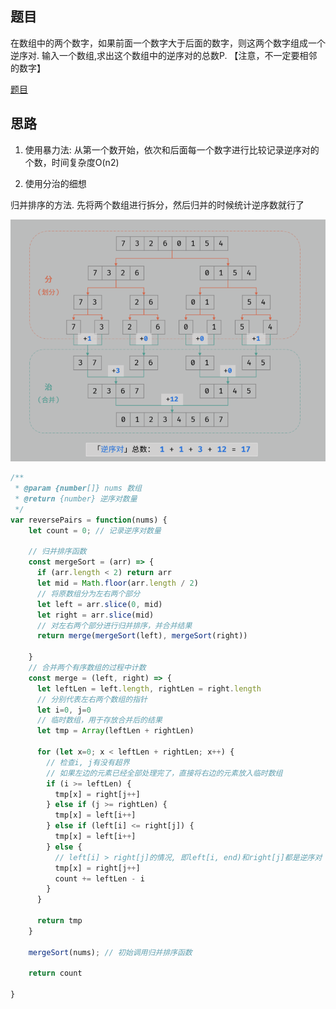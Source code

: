 ## 题目

在数组中的两个数字，如果前面一个数字大于后面的数字，则这两个数字组成一个逆序对. 输入一个数组,求出这个数组中的逆序对的总数P. 
【注意，不一定要相邻的数字】

[题目](https://leetcode.cn/problems/shu-zu-zhong-de-ni-xu-dui-lcof/description/)

## 思路

1. 使用暴力法: 从第一个数开始，依次和后面每一个数字进行比较记录逆序对的个数，时间复杂度O(n2)

2. 使用分治的细想

归并排序的方法. 先将两个数组进行拆分，然后归并的时候统计逆序数就行了

![Alt text](../../images/数组中的逆序对.png)

```js
/**
 * @param {number[]} nums 数组
 * @return {number} 逆序对数量
 */
var reversePairs = function(nums) {
    let count = 0; // 记录逆序对数量

    // 归并排序函数
    const mergeSort = (arr) => {
      if (arr.length < 2) return arr
      let mid = Math.floor(arr.length / 2)
      // 将原数组分为左右两个部分
      let left = arr.slice(0, mid)
      let right = arr.slice(mid)
      // 对左右两个部分进行归并排序，并合并结果
      return merge(mergeSort(left), mergeSort(right))

    }
    // 合并两个有序数组的过程中计数
    const merge = (left, right) => {
      let leftLen = left.length, rightLen = right.length
      // 分别代表左右两个数组的指针
      let i=0, j=0
      // 临时数组，用于存放合并后的结果
      let tmp = Array(leftLen + rightLen)

      for (let x=0; x < leftLen + rightLen; x++) {
        // 检查i, j有没有超界
        // 如果左边的元素已经全部处理完了，直接将右边的元素放入临时数组
        if (i >= leftLen) {
          tmp[x] = right[j++]
        } else if (j >= rightLen) {
          tmp[x] = left[i++]
        } else if (left[i] <= right[j]) {
          tmp[x] = left[i++]
        } else {
          // left[i] > right[j]的情况, 即left[i, end)和right[j]都是逆序对
          tmp[x] = right[j++]
          count += leftLen - i
        }
      }

      return tmp
    }

    mergeSort(nums); // 初始调用归并排序函数

    return count

}




```



